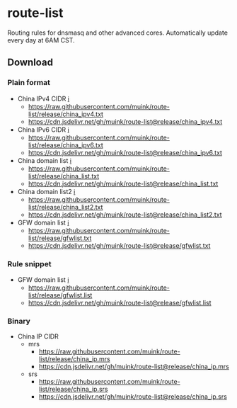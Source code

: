 # route-list
Routing rules for dnsmasq and other advanced cores. Automatically update every day at 6AM CST.

## Download

### Plain format

+ China IPv4 CIDR [:information_source:](https://github.com/muink/route-list/blob/release/china_ipv4.ver "Info")
  - https://raw.githubusercontent.com/muink/route-list/release/china_ipv4.txt
  - https://cdn.jsdelivr.net/gh/muink/route-list@release/china_ipv4.txt
+ China IPv6 CIDR [:information_source:](https://github.com/muink/route-list/blob/release/china_ipv6.ver "Info")
  - https://raw.githubusercontent.com/muink/route-list/release/china_ipv6.txt
  - https://cdn.jsdelivr.net/gh/muink/route-list@release/china_ipv6.txt
+ China domain list [:information_source:](https://github.com/muink/route-list/blob/release/china_list.ver "Info")
  - https://raw.githubusercontent.com/muink/route-list/release/china_list.txt
  - https://cdn.jsdelivr.net/gh/muink/route-list@release/china_list.txt
+ China domain list2 [:information_source:](https://github.com/muink/route-list/blob/release/china_list2.ver "Info")
  - https://raw.githubusercontent.com/muink/route-list/release/china_list2.txt
  - https://cdn.jsdelivr.net/gh/muink/route-list@release/china_list2.txt
+ GFW domain list [:information_source:](https://github.com/muink/route-list/blob/release/gfwlist.ver "Info")
  - https://raw.githubusercontent.com/muink/route-list/release/gfwlist.txt
  - https://cdn.jsdelivr.net/gh/muink/route-list@release/gfwlist.txt

### Rule snippet

+ GFW domain list [:information_source:](https://github.com/muink/route-list/blob/release/gfwlist.ver "Info")
  - https://raw.githubusercontent.com/muink/route-list/release/gfwlist.list
  - https://cdn.jsdelivr.net/gh/muink/route-list@release/gfwlist.list
 
### Binary

+ China IP CIDR
  + mrs
    - https://raw.githubusercontent.com/muink/route-list/release/china_ip.mrs
    - https://cdn.jsdelivr.net/gh/muink/route-list@release/china_ip.mrs
  + srs
    - https://raw.githubusercontent.com/muink/route-list/release/china_ip.srs
    - https://cdn.jsdelivr.net/gh/muink/route-list@release/china_ip.srs
